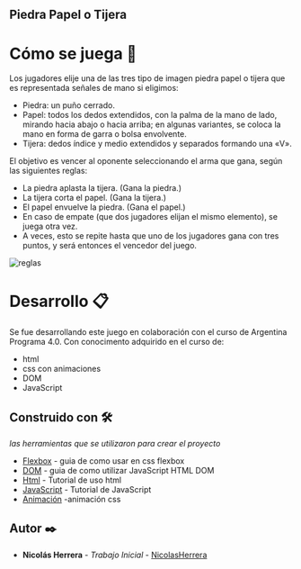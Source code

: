 ## Piedra Papel o Tijera
# Cómo se juega 🚀
Los jugadores elije una de las tres tipo de imagen piedra papel o tijera que es representada señales de mano si eligimos:

* Piedra: un puño cerrado.
* Papel: todos los dedos extendidos, con la palma de la mano de lado, mirando hacia abajo o hacia arriba; en algunas variantes, se coloca la mano en forma de garra o bolsa envolvente.
* Tijera: dedos índice y medio extendidos y separados formando una «V».

El objetivo es vencer al oponente seleccionando el arma que gana, según las siguientes reglas:

* La piedra aplasta la tijera. (Gana la piedra.)
* La tijera corta el papel. (Gana la tijera.)
* El papel envuelve la piedra. (Gana el papel.)
* En caso de empate (que dos jugadores elijan el mismo elemento), se juega otra vez.
* A veces, esto se repite hasta que uno de los jugadores gana con tres puntos,  y será entonces el vencedor del juego.

![reglas](https://upload.wikimedia.org/wikipedia/commons/1/1d/Piedra_papel_tijeras.jpg)

# Desarrollo 📋
Se fue desarrollando este juego en colaboración con el curso de Argentina Programa 4.0.
Con conocimento adquirido en el curso de:
* html
* css con animaciones
* DOM
* JavaScript

## Construido con 🛠️

_las herramientas que se utilizaron para crear el proyecto_
* [Flexbox](https://css-tricks.com/snippets/css/a-guide-to-flexbox/) - guia de como usar en css flexbox
* [DOM](https://www.w3schools.com/js/js_htmldom.asp) - guia de como utilizar JavaScript HTML DOM
* [Html](https://www.w3schools.com/html/default.asp) - Tutorial de uso html
* [JavaScript](https://www.w3schools.com/js/default.asp) - Tutorial de JavaScript
* [Animación](https://developer.mozilla.org/en-US/docs/Web/CSS/CSS_transitionsUsing_CSS_transitions) -animación css

## Autor ✒️

* **Nicolás Herrera** - *Trabajo Inicial* - [NicolasHerrera](https://github.com/Nicolas114188/practico2.git)

